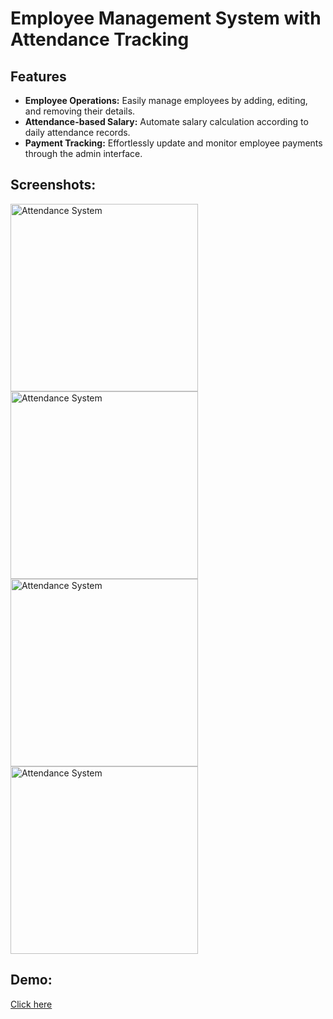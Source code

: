 <!-- TODO: 
-> After adding an employee go to Employees page.
-> Implement Update employee, Remove employee -->

# Employee Management System with Attendance Tracking

## Features

- **Employee Operations:** Easily manage employees by adding, editing, and removing their details.
- **Attendance-based Salary:** Automate salary calculation according to daily attendance records.
- **Payment Tracking:** Effortlessly update and monitor employee payments through the admin interface.

## Screenshots: 
<img src="https://github.com/NihalP01/employee-management/assets/55207886/d1214c48-4f24-4572-8171-33fa0b39745c" alt="Attendance System" width="300">
<img src="https://github.com/NihalP01/employee-management/assets/55207886/a8be5677-8ccd-44bb-9815-ec78fbf084e4" alt="Attendance System" width="300">
<img src="https://github.com/NihalP01/employee-management/assets/55207886/17f24474-6763-4645-bee7-2e412ef856cf" alt="Attendance System" width="300">
<img src="https://github.com/NihalP01/employee-management/assets/55207886/64319eed-1502-478e-9268-cdfcfec64c9d" alt="Attendance System" width="300">

## Demo: 

[Click here](https://sigmasteel-employee-management.netlify.app)
